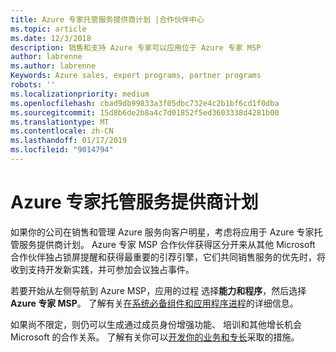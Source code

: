 ```yaml
---
title: Azure 专家托管服务提供商计划 |合作伙伴中心
ms.topic: article
ms.date: 12/3/2018
description: 销售和支持 Azure 专家可以应用位于 Azure 专家 MSP
author: labrenne
ms.author: labrenne
Keywords: Azure sales, expert programs, partner programs
robots: ''
ms.localizationpriority: medium
ms.openlocfilehash: cbad9db99833a3f05dbc732e4c2b1bf6cd1f0dba
ms.sourcegitcommit: 15d8b6de2b8a4c7d01852f5ed3603338d4281b00
ms.translationtype: MT
ms.contentlocale: zh-CN
ms.lasthandoff: 01/17/2019
ms.locfileid: "9014794"
---
```

# <a name="azure-expert-managed-services-provider-program"></a>Azure 专家托管服务提供商计划


如果你的公司在销售和管理 Azure 服务向客户明星，考虑将应用于 Azure 专家托管服务提供商计划。 Azure 专家 MSP 合作伙伴获得区分开来从其他 Microsoft 合作伙伴独占锁屏提醒和获得最重要的引荐引擎，它们共同销售服务的优先时，将收到支持开发新实践，并可参加会议独占事件。

若要开始从左侧导航到 Azure MSP，应用的过程 选择**能力和程序**，然后选择**Azure 专家 MSP**。 了解有关[在系统必备组件和应用程序进程](https://partner.microsoft.com/membership/azure-expert-msp)的详细信息。 

如果尚不限定，则仍可以生成通过成员身份增强功能、 培训和其他增长机会 Microsoft 的合作关系。
了解有关你可以[开发你的业务和专长](https://partner.microsoft.com/membership/azure-expert-msp)采取的措施。

